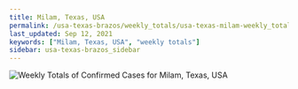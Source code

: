 ```yaml
---
title: Milam, Texas, USA
permalink: /usa-texas-brazos/weekly_totals/usa-texas-milam-weekly_totals.html
last_updated: Sep 12, 2021
keywords: ["Milam, Texas, USA", "weekly totals"]
sidebar: usa-texas-brazos_sidebar
---
```


![Weekly Totals of Confirmed Cases for Milam, Texas, USA](/covid_tracker/images/graphs/usa-texas-milam-weekly_totals_graph.png)
